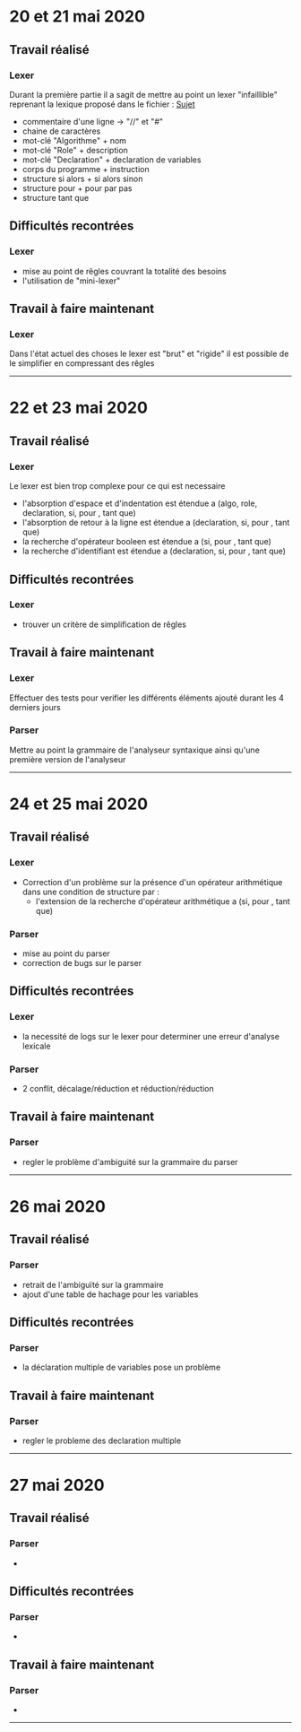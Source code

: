 # 20 et 21 mai 2020

## Travail réalisé

### Lexer
Durant la première partie il a sagit de mettre au point
un lexer "infaillible" reprenant la lexique proposé dans le fichier :
[Sujet](./doc/StageL3-CompilationWeb.pdf)
 - commentaire d'une ligne -> "//" et "#"
 - chaine de caractères
 - mot-clé "Algorithme" + nom
 - mot-clé "Role" + description
 - mot-clé "Declaration" + declaration de variables
 - corps du programme + instruction
 - structure si alors + si alors sinon
 - structure pour + pour par pas
 - structure tant que

## Difficultés recontrées

### Lexer
 - mise au point de rêgles couvrant la totalité
 des besoins
 - l'utilisation de "mini-lexer"

## Travail à faire maintenant

### Lexer
Dans l'état actuel des choses le lexer est "brut" et "rigide"
il est possible de le simplifier en compressant des rêgles

-----------------------------

# 22 et 23 mai 2020

## Travail réalisé

### Lexer
Le lexer est bien trop complexe pour ce qui est necessaire
 - l'absorption d'espace et d'indentation est étendue a (algo, role, declaration, si, pour , tant que)
 - l'absorption de retour à la ligne est étendue a (declaration, si, pour , tant que)
 - la recherche d'opérateur booleen est étendue a (si, pour , tant que)
 - la recherche d'identifiant est étendue a (declaration, si, pour , tant que)

## Difficultés recontrées

### Lexer
 - trouver un critère de simplification de rêgles

## Travail à faire maintenant

### Lexer
Effectuer des tests pour verifier les différents éléments ajouté durant les 4 derniers jours

### Parser
Mettre au point la grammaire de l'analyseur syntaxique
ainsi qu'une première version de l'analyseur

-----------------------------

# 24 et 25 mai 2020

## Travail réalisé

### Lexer
 - Correction d'un problème sur la présence d'un opérateur arithmétique dans une condition de structure par :
    - l'extension de la recherche d'opérateur arithmétique a (si, pour , tant que)

### Parser
 - mise au point du parser
 - correction de bugs sur le parser

## Difficultés recontrées

### Lexer
 - la necessité de logs sur le lexer pour determiner une erreur d'analyse lexicale

### Parser
 - 2 conflit, décalage/réduction et réduction/réduction

## Travail à faire maintenant

### Parser
 - regler le problème d'ambiguité sur la grammaire du parser

 -----------------------------

# 26 mai 2020

## Travail réalisé

### Parser
 - retrait de l'ambiguïté sur la grammaire
 - ajout d'une table de hachage pour les variables

## Difficultés recontrées

### Parser
 - la déclaration multiple de variables pose un problème

## Travail à faire maintenant

### Parser
 - regler le probleme des declaration multiple

 -----------------------------

 # 27 mai 2020

## Travail réalisé

### Parser
 - 

## Difficultés recontrées

### Parser
 - 

## Travail à faire maintenant

### Parser
 - 

 -----------------------------